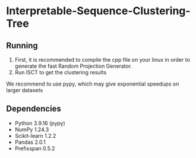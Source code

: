 # Interpretable-Sequence-Clustering-Tree



## Running
1. First, it is recommended to compile the cpp file on your linux in order to generate the fast Random Projection Generator.
2. Run ISCT to get the clustering results

We recommend to use pypy, which may give exponential speedups on larger datasets

## Dependencies
- Python 3.9.16 (pypy)
- NumPy 1.24.3
- Scikit-learn 1.2.2
- Pandas 2.0.1
- Prefixspan 0.5.2
